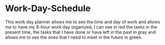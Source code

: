 # Work-Day-Schedule

This work day planner allows me to see the time and day of work 
and allows me to have my 8-hour work day organized, 
I can see in red the tasks in the present time, 
the tasks that I have done or have left in the past in gray 
and allows me to see the ones that I need to meet in the future in green.

